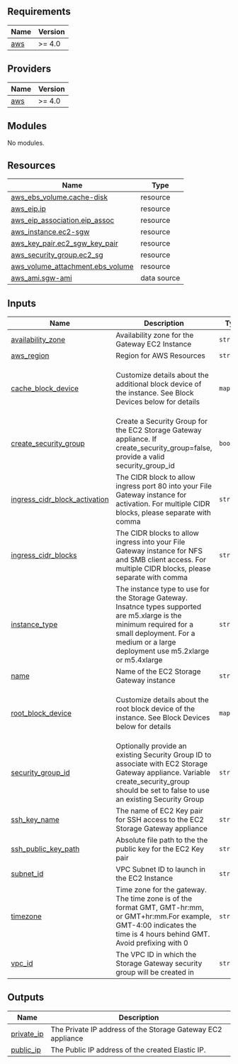 <!-- BEGIN_TF_DOCS -->
## Requirements

| Name | Version |
|------|---------|
| <a name="requirement_aws"></a> [aws](#requirement\_aws) | >= 4.0 |

## Providers

| Name | Version |
|------|---------|
| <a name="provider_aws"></a> [aws](#provider\_aws) | >= 4.0 |

## Modules

No modules.

## Resources

| Name | Type |
|------|------|
| [aws_ebs_volume.cache-disk](https://registry.terraform.io/providers/hashicorp/aws/latest/docs/resources/ebs_volume) | resource |
| [aws_eip.ip](https://registry.terraform.io/providers/hashicorp/aws/latest/docs/resources/eip) | resource |
| [aws_eip_association.eip_assoc](https://registry.terraform.io/providers/hashicorp/aws/latest/docs/resources/eip_association) | resource |
| [aws_instance.ec2-sgw](https://registry.terraform.io/providers/hashicorp/aws/latest/docs/resources/instance) | resource |
| [aws_key_pair.ec2_sgw_key_pair](https://registry.terraform.io/providers/hashicorp/aws/latest/docs/resources/key_pair) | resource |
| [aws_security_group.ec2_sg](https://registry.terraform.io/providers/hashicorp/aws/latest/docs/resources/security_group) | resource |
| [aws_volume_attachment.ebs_volume](https://registry.terraform.io/providers/hashicorp/aws/latest/docs/resources/volume_attachment) | resource |
| [aws_ami.sgw-ami](https://registry.terraform.io/providers/hashicorp/aws/latest/docs/data-sources/ami) | data source |

## Inputs

| Name | Description | Type | Default | Required |
|------|-------------|------|---------|:--------:|
| <a name="input_availability_zone"></a> [availability\_zone](#input\_availability\_zone) | Availability zone for the Gateway EC2 Instance | `string` | n/a | yes |
| <a name="input_aws_region"></a> [aws\_region](#input\_aws\_region) | Region for AWS Resources | `string` | n/a | yes |
| <a name="input_cache_block_device"></a> [cache\_block\_device](#input\_cache\_block\_device) | Customize details about the additional block device of the instance. See Block Devices below for details | `map(any)` | <pre>{<br>  "disk_size": 150,<br>  "kms_key_id": null,<br>  "volume_type": "gp3"<br>}</pre> | no |
| <a name="input_create_security_group"></a> [create\_security\_group](#input\_create\_security\_group) | Create a Security Group for the EC2 Storage Gateway appliance. If create\_security\_group=false, provide a valid security\_group\_id | `bool` | `false` | no |
| <a name="input_ingress_cidr_block_activation"></a> [ingress\_cidr\_block\_activation](#input\_ingress\_cidr\_block\_activation) | The CIDR block to allow ingress port 80 into your File Gateway instance for activation. For multiple CIDR blocks, please separate with comma | `string` | n/a | yes |
| <a name="input_ingress_cidr_blocks"></a> [ingress\_cidr\_blocks](#input\_ingress\_cidr\_blocks) | The CIDR blocks to allow ingress into your File Gateway instance for NFS and SMB client access. For multiple CIDR blocks, please separate with comma | `string` | `"10.0.0.0/16"` | no |
| <a name="input_instance_type"></a> [instance\_type](#input\_instance\_type) | The instance type to use for the Storage Gateway. Insatnce types supported are m5.xlarge is the minimum required for a small deployment. For a medium or a large deployment use m5.2xlarge or m5.4xlarge | `string` | `"m5.xlarge"` | no |
| <a name="input_name"></a> [name](#input\_name) | Name of the EC2 Storage Gateway instance | `string` | `"aws-storage-gateway"` | no |
| <a name="input_root_block_device"></a> [root\_block\_device](#input\_root\_block\_device) | Customize details about the root block device of the instance. See Block Devices below for details | `map(any)` | <pre>{<br>  "disk_size": 80,<br>  "kms_key_id": null,<br>  "volume_type": "gp3"<br>}</pre> | no |
| <a name="input_security_group_id"></a> [security\_group\_id](#input\_security\_group\_id) | Optionally provide an existing Security Group ID to associate with EC2 Storage Gateway appliance. Variable create\_security\_group should be set to false to use an existing Security Group | `string` | `null` | no |
| <a name="input_ssh_key_name"></a> [ssh\_key\_name](#input\_ssh\_key\_name) | The name of EC2 Key pair for SSH access to the EC2 Storage Gateway appliance | `string` | `"ec2-sgw-key-pair"` | no |
| <a name="input_ssh_public_key_path"></a> [ssh\_public\_key\_path](#input\_ssh\_public\_key\_path) | Absolute file path to the the public key for the EC2 Key pair | `string` | n/a | yes |
| <a name="input_subnet_id"></a> [subnet\_id](#input\_subnet\_id) | VPC Subnet ID to launch in the EC2 Instance | `string` | n/a | yes |
| <a name="input_timezone"></a> [timezone](#input\_timezone) | Time zone for the gateway. The time zone is of the format GMT, GMT-hr:mm, or GMT+hr:mm.For example, GMT-4:00 indicates the time is 4 hours behind GMT. Avoid prefixing with 0 | `string` | `"GMT"` | no |
| <a name="input_vpc_id"></a> [vpc\_id](#input\_vpc\_id) | The VPC ID in which the Storage Gateway security group will be created in | `string` | n/a | yes |

## Outputs

| Name | Description |
|------|-------------|
| <a name="output_private_ip"></a> [private\_ip](#output\_private\_ip) | The Private IP address of the Storage Gateway EC2 appliance |
| <a name="output_public_ip"></a> [public\_ip](#output\_public\_ip) | The Public IP address of the created Elastic IP. |
<!-- END_TF_DOCS -->